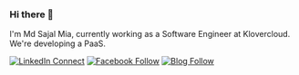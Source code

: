 ### Hi there 👋

I'm Md Sajal Mia, currently working as a Software Engineer at Klovercloud. We're developing a PaaS.

[![LinkedIn Connect](https://img.shields.io/badge/%20-Connect-black?style=for-the-badge&color=14171A&labelColor=212121&logo=linkedin&logoColor=ffffff)](https://www.linkedin.com/in/sajalmia381)
[![Facebook Follow](https://img.shields.io/badge/%20-Connect-black?style=for-the-badge&color=14171A&labelColor=1976d2&logo=facebook&logoColor=ffffff)](https://www.facebook.com/sajalmia381)
[![Blog Follow](https://img.shields.io/badge/BLOG-Follow-orange?style=for-the-badge&color=212121)](https://techincent.com)
